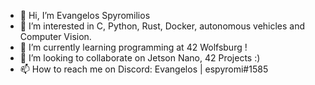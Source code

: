- 👋 Hi, I’m Evangelos Spyromilios
- 👀 I’m interested in C, Python, Rust, Docker, autonomous vehicles and Computer Vision.
- 🌱 I’m currently learning programming at 42 Wolfsburg !
- 💞️ I’m looking to collaborate on Jetson Nano, 42 Projects :) 
- 📫 How to reach me on Discord: Evangelos | espyromi#1585
